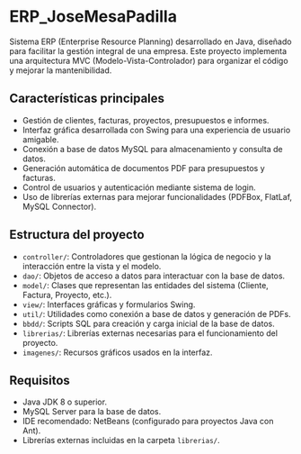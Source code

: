 # ERP_JoseMesaPadilla

Sistema ERP (Enterprise Resource Planning) desarrollado en Java, diseñado para facilitar la gestión integral de una empresa. Este proyecto implementa una arquitectura MVC (Modelo-Vista-Controlador) para organizar el código y mejorar la mantenibilidad.

## Características principales

- Gestión de clientes, facturas, proyectos, presupuestos e informes.
- Interfaz gráfica desarrollada con Swing para una experiencia de usuario amigable.
- Conexión a base de datos MySQL para almacenamiento y consulta de datos.
- Generación automática de documentos PDF para presupuestos y facturas.
- Control de usuarios y autenticación mediante sistema de login.
- Uso de librerías externas para mejorar funcionalidades (PDFBox, FlatLaf, MySQL Connector).

## Estructura del proyecto

- `controller/`: Controladores que gestionan la lógica de negocio y la interacción entre la vista y el modelo.
- `dao/`: Objetos de acceso a datos para interactuar con la base de datos.
- `model/`: Clases que representan las entidades del sistema (Cliente, Factura, Proyecto, etc.).
- `view/`: Interfaces gráficas y formularios Swing.
- `util/`: Utilidades como conexión a base de datos y generación de PDFs.
- `bbdd/`: Scripts SQL para creación y carga inicial de la base de datos.
- `librerias/`: Librerías externas necesarias para el funcionamiento del proyecto.
- `imagenes/`: Recursos gráficos usados en la interfaz.

## Requisitos

- Java JDK 8 o superior.
- MySQL Server para la base de datos.
- IDE recomendado: NetBeans (configurado para proyectos Java con Ant).
- Librerías externas incluidas en la carpeta `librerias/`.

